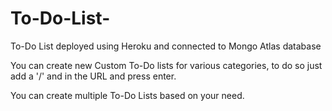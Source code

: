 # To-Do-List-
To-Do List deployed using Heroku and connected to Mongo Atlas database

You can create new Custom To-Do lists for various categories, to do so just add a '/' and <nameOfYourTodolist> in the URL and press enter.
  
You can create multiple To-Do Lists based on your need.
